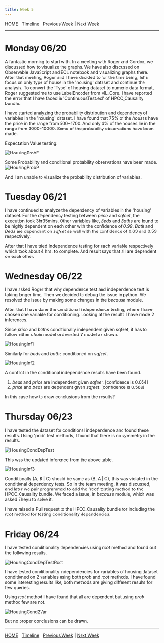 ```yaml
---
title: Week 5
---
```


[HOME](https://arungaonkar.github.io/HPCC-Causality/) **|**
[Timeline](https://arungaonkar.github.io/HPCC-Causality/index.html#timeline) **|**
[Previous Week](https://arungaonkar.github.io/HPCC-Causality/week4.html) **|**
[Next Week](https://arungaonkar.github.io/HPCC-Causality/week6.html)

---

# Monday 06/20

A fantastic morning to start with. In a meeting with Roger and Gordon, we discussed how to visualize the graphs. We have also discussed on Observable JavaScript and ECL notebook and visualizing graphs there. After that meeting, Roger and I have decided to for the time being, let's focus on only type of house in the 'housing' dataset and continue the analysis. To convert the 'Type' of housing dataset to numeric data format, Roger suggested me to use LabelEncoder from ML_Core. I have reported the error that I have faced in 'ContinuousTest.ecl' of HPCC_Causality bundle.

I have started analyzing the probability distribution and dependency of variables in the 'housing' dataset. I have found that 75% of the *house*s have the price in the range from $500-$1700. And only 4% of the houses lie in the range from $3000-$10000. Some of the probability observations have been made.

Expectation Value testing:

![HousingProbE](imgs/HousingProbE.png)

Some Probability and conditional probability observations have been made.
![HousingProbP](imgs/HousingProbP.png)

And I am unable to visualize the probability distribution of variables.

# Tuesday 06/21

I have continued to analyze the dependency of variables in the 'housing' dataset. For the dependency testing between *price* and *sqfeet*, the execution took 3hr35mins. Other variables like, *Beds* and *Baths* are found to be highly dependent on each other with the confidence of *0.99*. *Bath* and *Beds* are dependent on *sqfeet* as well with the confidence of 0.63 and 0.59 respectively.

After that I have tried Independence testing for each variable respectively which took about 4 hrs. to complete. And result says that all are dependent on each other.

# Wednesday 06/22

I have asked Roger that why dependence test and independence test is taking longer time. Then we decided to debug the issue in python. We resolved the issue by making some changes in the *because* module.

After that I have done the conditional independence testing, where I have chosen one variable for conditioning. Looking at the results I have made 2 inferences.

Since *price* and *baths* conditionally independent given sqfeet, it has to follow either *chain* model or *inverted V* model as shown.

![HousingInf1](imgs/HousingInf1.png)

Similarly for *beds* and *baths* conditioned on *sqfeet*.

![HousingInf2](imgs/HousingInf2.png)

A conflict in the conditional independence results have been found.

1. *beds* and *price* are independent given *sqfeet*. [confidence is 0.054]
2. *price* and *beds* are dependent given *sqfeet*. [confidence is 0.589]

In this case how to draw conclusions from the results?

# Thursday 06/23

I have tested the dataset for conditional independence and found these results. Using 'prob' test methods,  I found that there is no symmetry in the results.

![HousingCondDepTest](imgs/HousingCondDepTest.png)

This was the updated inference from the above table.

![HousingInf3](imgs/HousingInf3.png)

Conditionally (A, B &#124; C) should be same as (B, A &#124; C), this was violated in the conditional dependency tests. So In the team meeting, it was discussed, and later we pair programmed to add the 'rcot' testing method to the HPCC_Causality bundle. We faced a issue, in *because* module, which was asked Zheyu to solve it.

I have raised a Pull request to the HPCC_Causality bundle for including the *rcot* method for testing conditionality dependencies.

# Friday 06/24

I have tested conditionality dependencies using *rcot* method and found out the following results.

![HousingCondDepTestRcot](imgs/HousingCondDepTestRcot.png)

I have tested conditionality independencies for variables of housing dataset conditioned on 2 variables using both *prob* and *rcot* methods. I have found some interesting results like, both methods are giving different results for few queries.

Using *rcot* method I have found that all are dependent but using *prob* method few are not.

![HousingCond2Var](imgs/HousingCond2Var.png)

But no proper conclusions can be drawn.

---

[HOME](https://arungaonkar.github.io/HPCC-Causality/) **|**
[Timeline](https://arungaonkar.github.io/HPCC-Causality/index.html#timeline) **|**
[Previous Week](https://arungaonkar.github.io/HPCC-Causality/week4.html) **|**
[Next Week](https://arungaonkar.github.io/HPCC-Causality/week6.html)
